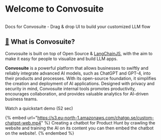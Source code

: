 # Welcome to Convosuite

<figure><img src=".gitbook/assets/flowise.gif" alt=""><figcaption></figcaption></figure>

Docs for Convosuite - Drag & drop UI to build your customized LLM flow

## [🤔](https://emojipedia.org/thinking-face/) What is Convosuite?

Convosuite is built on top of Open Source & [LangChainJS](https://github.com/hwchase17/langchainjs), with the aim to make it easy for people to visualize and build LLM apps.&#x20;

**Convosuite** is a powerful platform that allows businesses to swiftly and reliably integrate advanced AI models, such as ChatGPT and GPT-4, into their products and processes. With its open-source foundation, it simplifies the creation and deployment of AI applications. Designed with privacy and security in mind, Convosuite internal tools promotes productivity, encourages collaboration, and provides valuable analytics for AI-driven business teams.

Watch a quickstart demo (52 sec)

{% embed url="https://s3.eu-north-1.amazonaws.com/chatgp.se/custom-chatgpt-web.mp4" %}
Creating a chatbot for Product Hunt by crawling the website and training the AI on its content you can then embed the chatbot on the website!.
{% endembed %}
